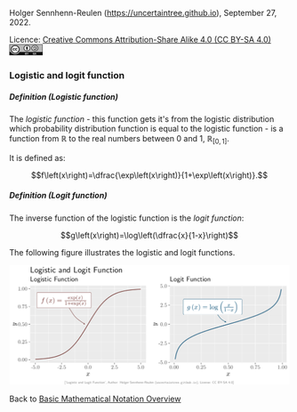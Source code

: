 Holger Sennhenn-Reulen (https://uncertaintree.github.io), September 27, 2022. 

Licence: [Creative Commons Attribution-Share Alike 4.0 (CC BY-SA 4.0)   <img src="https://github.com/uncertaintree/uncertaintree.github.io/blob/master/oer/cc_by_sa.png" width="60" height="20">](https://creativecommons.org/licenses/by-sa/4.0/)

### Logistic and logit function
##### Definition (Logistic function)

The *logistic function* - this function gets it's from the logistic distribution which probability distribution function is equal to the logistic function - is a function from $\mathbb{R}$ to the real numbers between $0$ and $1$, $\mathbb{R}_{\left[0,1\right]}$. 

It is defined as: 

$$f\left(x\right)=\dfrac{\exp\left(x\right)}{1+\exp\left(x\right)}.$$

##### Definition (Logit function)
The inverse function of the logistic function is the *logit function*:

$$g\left(x\right)=\log\left(\dfrac{x}{1-x}\right)$$

The following figure illustrates the logistic and logit functions.

<img src="https://github.com/uncertaintree/uncertaintree.github.io/blob/master/oer/basic_mathematical_notation/logistic_logit.png">

Back to [Basic Mathematical Notation Overview](https://github.com/uncertaintree/uncertaintree.github.io/blob/master/oer/basic_mathematical_notation/00_index.md)
